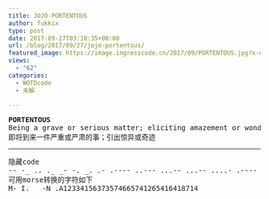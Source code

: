 ```yaml
---
title: JOJO-PORTENTOUS
author: fukkix
type: post
date: 2017-09-27T03:10:35+00:00
url: /blog/2017/09/27/jojo-portentous/
featured_image: https://image.ingresscode.cn/2017/09/PORTENTOUS.jpg?x-oss-process=image/resize,m_fill,w_576,h_220
views:
  - "62"
categories:
  - WOTDcode
  - 未解

---
```

<pre><strong>PORTENTOUS
</strong>Being a grave or serious matter; eliciting amazement or wonder.
即将到来一件严重或严肃的事；引出惊异或奇迹<!--more--></pre>

* * *

<pre>隐藏code
-- -_ .. ._ _- -. _. .- .---- ..--- ...-- ...-- ....- .---- ..... -.... ...-- --... ...-- ..... --... ....- -.... -.... ..... --... ....- .---- ..--- -.... ..... ....- .---- -.... ....- .---- ---.. --... .---- ....-
可用morse转换的字符如下
M-_I._ _-N_.A12334156373574665741265416418714</pre>